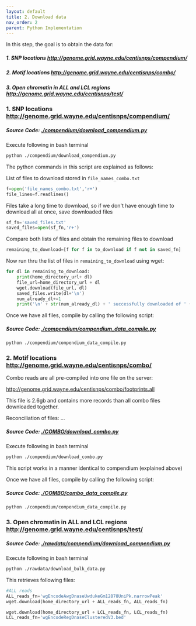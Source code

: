 ```yaml
---
layout: default
title: 2. Download data
nav_order: 2
parent: Python Implementation
---
```




In this step, the goal is to obtain the data for:

##### 1. SNP locations <http://genome.grid.wayne.edu/centisnps/compendium/>

##### 2. Motif locations <http://genome.grid.wayne.edu/centisnps/combo/>

##### 3. Open chromatin in ALL and LCL regions <http://genome.grid.wayne.edu/centisnps/test/>


### 1. SNP locations <http://genome.grid.wayne.edu/centisnps/compendium/>

##### Source Code: [./compendium/download_compendium.py](../compendium/download_compendium.py)

Execute following in bash terminal

```sh
python ./compendium/download_compendium.py
```
The python commands in this script are explained as follows:

List of files to download stored in ```file_names_combo.txt```
```python
f=open('file_names_combo.txt','r+')
file_lines=f.readlines()
```

Files take a long time to download, so if we don't have enough time to download all at once, save downloaded files
```python
sf_fn='saved_files.txt'
saved_files=open(sf_fn,'r+')
```
Compare both lists of files and obtain the remaining files to download
```python
remaining_to_download=[f for f in to_download if f not in saved_fn]
```
Now run thru the list of files in ```remaining_to_download``` using wget:
```python
for dl in remaining_to_download:
	print(home_directory_url+ dl)
	file_url=home_directory_url + dl
	wget.download(file_url, dl)
	saved_files.write(dl+'\n')
	num_already_dl+=1
	print('\n' + str(num_already_dl) + ' successfully downloaded of ' + str(len(to_download)))
```

Once we have all files, compile by calling the following script:

##### Source Code: [./compendium/compendium_data_compile.py](../compendium/compendium_data_compile.py)

```bash
python ./compendium/compendium_data_compile.py
```

### 2. Motif locations <http://genome.grid.wayne.edu/centisnps/combo/>

Combo reads are all pre-compiled into one file on the server:

<http://genome.grid.wayne.edu/centisnps/combo/footprints.all>

This file is 2.6gb and contains more records than all combo files downloaded together. 

Reconciliation of files: ...









##### Source Code: [./COMBO/download_combo.py](../COMBO/download_combo.py)


Execute following in bash terminal
```sh
python ./compendium/download_combo.py
```
This script works in a manner identical to compendium (explained above)


Once we have all files, compile by calling the following script:

##### Source Code: [./COMBO/combo_data_compile.py](../COMBO/combo_data_compile.py)

```bash
python ./compendium/compendium_data_compile.py
```

### 3. Open chromatin in ALL and LCL regions <http://genome.grid.wayne.edu/centisnps/test/>


##### Source Code: [./rawdata/compendium/download_compendium.py](../rawdata/download_bulk_data.py)


Execute following in bash terminal
```sh
python ./rawdata/download_bulk_data.py
```
This retrieves following files:
```python
#ALL reads
ALL_reads_fn='wgEncodeAwgDnaseUwdukeGm12878UniPk.narrowPeak'
wget.download(home_directory_url + ALL_reads_fn, ALL_reads_fn)
```
```python
wget.download(home_directory_url + LCL_reads_fn, LCL_reads_fn)
LCL_reads_fn='wgEncodeRegDnaseClusteredV3.bed'
```
